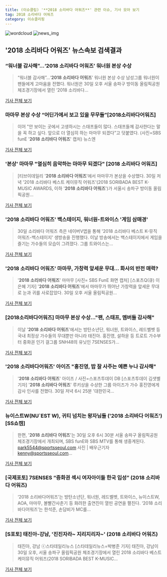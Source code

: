 ```yaml
---
title: (이슈클립) '**2018 소리바다 어워즈**' 관련 이슈, 기사 모아 보기
tag: 2018 소리바다 어워즈
category: 이슈클리핑
---
```

![wordcloud](https://s3.ap-northeast-2.amazonaws.com/lyrics101-wordcloud/2018-08-30-1535624951.png)
![news_img](https://user-images.githubusercontent.com/42597476/44507050-1206f400-a6e4-11e8-8d98-7ffbfebb353f.png)
## **'**2018 소리바다 어워즈**'** 뉴스속보 검색결과
### “워너블 감사해”…‘**2018 소리바다 어워즈**’ 워너원 본상 수상

>“워너블 감사해”…‘**2018 소리바다 어워즈**’ 워너원 본상 수상 남성그룹 워너원이 팬들에게 고마움을 전했다. 워너원은 30일 오후 서울 송파구 방이동 올림픽공원 체조경기장에서 열린 ‘2018 소리바다...

<a href="http://sports.donga.com/3/all/20180830/91758839/1" target="_blank">기사 전체 보기</a>

### 마마무 본상 수상 “어딘가에서 보고 있을 무무들”[2018소리바다어워즈]

>이어 "안 보이는 곳에서 고생하시는 스태프들이 많다. 스태프들께 감사한다는 말을 꼭 하고 싶다. 앞으로 더 열심히 하는 마마무 되겠다"고 덧붙였다. (사진=SBS funE '**2018 소리바다 어워즈**' 캡처) 뉴스엔

<a href="http://www.newsen.com/news_view.php?uid=201808301906342410" target="_blank">기사 전체 보기</a>

### '본상' 마마무 "열심히 음악하는 마마무 되겠다" [**2018 소리바다 어워즈**]

>[티브이데일리 '**2018 소리바다 어워즈**'에서 마마무가 본상을 수상했다. 30일 저녁 '2018 소리바다 베스트 케이뮤직 어워즈'(2018 SORIBADA BEST K-MUSIC AWARDS, 이하 '**2018 소리바다 어워즈**')가 서울시 송파구 방이동 올림픽공원...

<a href="http://tvdaily.asiae.co.kr/read.php3?aid=15356239951389978010" target="_blank">기사 전체 보기</a>

### '**2018 소리바다 어워즈**' 백스테이지, 워너원-트와이스 '게임 삼매경'

>30일 소리바다 어워즈 측은 네이버V앱을 통해 '2018 소리바다 베스트 K-뮤직 어워즈-백스테이지' 생방송을 진행했다. 이날 방송에서는 백스테이지에서 게임을 즐기는 가수들의 모습이 그려졌다. 그룹 트와이스는...

<a href="http://golfhankook.hankooki.com/01_news/NewsView.php?category=365&gsno=10224721" target="_blank">기사 전체 보기</a>

### '**2018 소리바다 어워즈**' 마마무, 가창력 앞세운 무대… 화사의 반전 매력?

>'**2018 소리바다 어워즈**' 마마무 [사진= SBS FunE 화면 캡처] [스포츠Q(큐) 이은혜 기자] '**2018 소리바다 어워즈**'에서 마마무가 뛰어난 가창력을 앞세운 무대로 눈과 귀를 사로잡았다. 30일 오후 서울 올림픽공원...

<a href="http://www.sportsq.co.kr/news/articleView.html?idxno=300812" target="_blank">기사 전체 보기</a>

### [2018소리바다어워즈] 마마무 본상 수상…"팬, 스태프, 멤버들 감사해"

>이날 '**2018 소리바다 어워즈**'에서는 방탄소년단, 워너원, 트와이스, 레드벨벳 등 국내 최정상 가수들의 무대뿐만 아니라 태진아. 홍진영, 설하윤 등 트로트 가수부터 중화권 인기 걸그룹 SNH48의 유닛인 7SENSES가...

<a href="http://news1.kr/articles/?3413312" target="_blank">기사 전체 보기</a>

### '2018 소리바다어워즈' 아이즈 "홍진영, 밥 잘 사주는 예쁜 누나 감사해"

>'**2018 소리바다 어워즈**' 아이즈 / 사진=스포츠투데이 DB [스포츠투데이 김샛별 기자] '**2018 소리바다 어워즈**' 루키상을 수상한 그룹 아이즈가 가수 홍진영에게 감사 인사를 전했다. 30일 저녁 6시 25분 '대한민국...

<a href="http://stoo.asiae.co.kr/news/naver_view.htm?idxno=2018083019004745796" target="_blank">기사 전체 보기</a>

### 뉴이스트W(NU`EST W), 귀티 넘치는 왕자님들 ('**2018 소리바다 어워즈**') [SS쇼캠]

>한편, '**2018 소리바다 어워즈**'는 30일 오후 6시 30분 서울 송파구 올림픽공원 체조경기장에서 개최되며, SBS funE와 SBS MTV를 통해 생중계된다. park5544@sportsseoul.com 사진 | 배우근기자 kenny@sportsseoul.com...

<a href="http://www.sportsseoul.com/news/read/675659" target="_blank">기사 전체 보기</a>

### [국제포토] 7SENSES “중화권 섹시 여자아이돌 한국 입성” (**2018 소리바다 어워즈**)

>‘2018 소리바다어워즈’는 방탄소년단, 워너원, 레드벨벳, 트와이스, 뉴이스트W, AOA, 마마무, 볼빨간사춘기 등 화려한 출연진이 열띤 공연을 펼친다. ‘2018 소리바다어워즈’는 한석준, 손담비가 MC를...

<a href="http://www.kookje.co.kr/news2011/asp/newsbody.asp?code=0500&key=20180830.99099014465" target="_blank">기사 전체 보기</a>

### [S포토] 태진아-강남, '진진자라~ 지리지리자~' (**2018 소리바다 어워즈**)

>태진아, 강남 ⓒ스타데일리뉴스 [스타데일리뉴스=박병준 기자] 태진아, 강남이 30일 오후, 서울 송파구 올림픽공원 체조경기장에서 열린 2018 소리바다 베스트 케이뮤직 어워즈(2018 SORIBADA BEST K-MUSIC...

<a href="http://www.stardailynews.co.kr/news/articleView.html?idxno=213732" target="_blank">기사 전체 보기</a>



